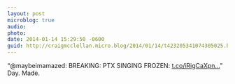 ```yaml
---
layout: post
microblog: true
audio: 
photo: 
date: 2014-01-14 15:29:50 -0600
guid: http://craigmcclellan.micro.blog/2014/01/14/t423205341074305025.html
---
```

“@maybeimamazed: BREAKING: PTX SINGING FROZEN: [t.co/iRigCaXpn...](http://t.co/iRigCaXpnf)” Day. Made.
